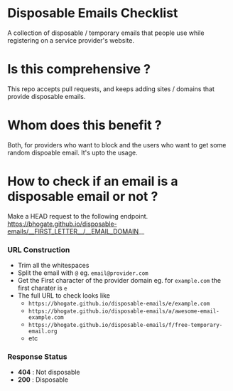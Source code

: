 # Disposable Emails Checklist
A collection of disposable / temporary emails that people use while registering on a service provider's website.

# Is this comprehensive ?
This repo accepts pull requests, and keeps adding sites / domains that provide disposable emails.

# Whom does this benefit ?
Both, for providers who want to block and the users who want to get some random dispoable email. It's upto the usage.

# How to check if an email is a disposable email or not ?
Make a HEAD request to the following endpoint.
https://bhogate.github.io/disposable-emails/__FIRST_LETTER__/__EMAIL_DOMAIN__

### URL Construction
- Trim all the whitespaces
- Split the email with `@` eg. `email@provider.com`
- Get the First character of the provider domain eg. for `example.com` the first charater is `e`
- The full URL to check looks like
   - `https://bhogate.github.io/disposable-emails/e/example.com`
   - `https://bhogate.github.io/disposable-emails/a/awesome-email-example.com`
   - `https://bhogate.github.io/disposable-emails/f/free-temporary-email.org`
   - etc

### Response Status
- __404__ : Not disposable
- __200__ : Disposable
